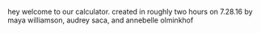 hey welcome to our calculator.
created in roughly two hours on 7.28.16 by maya williamson, audrey saca, and annebelle olminkhof
